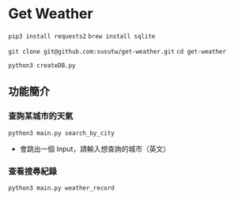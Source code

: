 # Get Weather

`pip3 install requests2`
`brew install sqlite`

`git clone git@github.com:susutw/get-weather.git`
`cd get-weather`

`python3 createDB.py`

## 功能簡介

### 查詢某城市的天氣

`python3 main.py search_by_city`

- 會跳出一個 Input，請輸入想查詢的城市（英文）

### 查看搜尋紀錄

`python3 main.py weather_record`